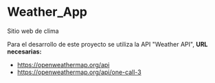 # Weather_App
Sitio web de clima 

Para el desarrollo de este proyecto se utiliza la API "Weather API",
**URL necesarias:**
- https://openweathermap.org/api
- https://openweathermap.org/api/one-call-3

